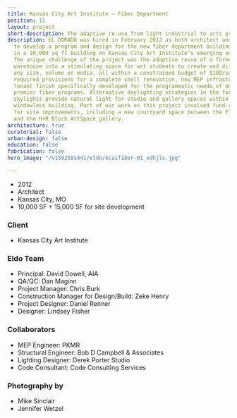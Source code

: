 ```yaml
---
title: Kansas City Art Institute – Fiber Department
position: 11
layout: project
short-description: The adaptive re-use from light industrial to arts programming.
description: EL DORADO was hired in February 2012 as both architect and general contractor
  to develop a program and design for the new fiber department building, to be located
  in a 10,000 sq ft building on Kansas City Art Institute’s emerging north campus.
  The unique challenge of the project was the adaptive reuse of a former data storage
  warehouse into a stimulating space for art students to create and display work in
  any size, volume or media, all within a constrained budget of $100/sq ft. The project
  required provisions for a complete shell renovation, new MEP infrastructure and
  tenant finish specifically developed for the programmatic needs of one of the nation’s
  premier fiber programs. Alternative daylighting strategies in the form of Sonotube
  skylights provide natural light for studio and gallery spaces within an otherwise
  windowless building. Part of our work on this project involved fund-raising assistance
  for site improvements, including a new courtyard space between the Fiber Building
  and the H+R Block ArtSpace gallery.
architecture: true
curatorial: false
urban-design: false
education: false
fabrication: false
hero_image: "/v1592591441/eldo/kcaifiber-01_xdhjls.jpg"

---
```

- 2012
- Architect
- Kansas City, MO
- 10,000 SF + 15,000 SF for site development

### Client
- Kansas City Art Institute

### Eldo Team
- Principal: David Dowell, AIA
- QA/QC: Dan Maginn
- Project Manager: Chris Burk
- Construction Manager for Design/Build: Zeke Henry
- Project Designer: Daniel Renner
- Designer: Lindsey Fisher

### Collaborators
- MEP Engineer: PKMR
- Structural Engineer: Bob D Campbell & Associates
- Lighting Designer: Derek Porter Studio
- Code Consultant: Code Consulting Services

### Photography by
- Mike Sinclair
- Jennifer Wetzel